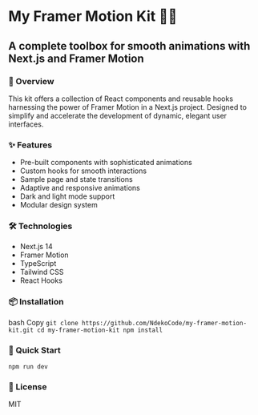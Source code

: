 # My Framer Motion Kit 🚀✨

## A complete toolbox for smooth animations with Next.js and Framer Motion

### 🌟 Overview

This kit offers a collection of React components and reusable hooks harnessing the power of Framer Motion in a Next.js project. Designed to simplify and accelerate the development of dynamic, elegant user interfaces.

### ✨ Features

- Pre-built components with sophisticated animations
- Custom hooks for smooth interactions
- Sample page and state transitions
- Adaptive and responsive animations
- Dark and light mode support
- Modular design system

### 🛠 Technologies

- Next.js 14
- Framer Motion
- TypeScript
- Tailwind CSS
- React Hooks

### 📦 Installation

bash
Copy
`git clone https://github.com/NdekoCode/my-framer-motion-kit.git cd my-framer-motion-kit npm install`

### 🚀 Quick Start

`npm run dev`

### 📝 License

MIT
